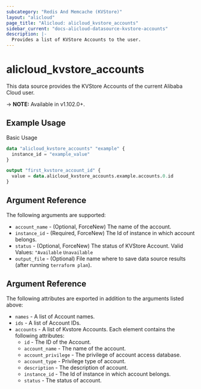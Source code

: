 ```yaml
---
subcategory: "Redis And Memcache (KVStore)"
layout: "alicloud"
page_title: "Alicloud: alicloud_kvstore_accounts"
sidebar_current: "docs-alicloud-datasource-kvstore-accounts"
description: |-
  Provides a list of KVStore Accounts to the user.
---
```


# alicloud\_kvstore\_accounts

This data source provides the KVStore Accounts of the current Alibaba Cloud user.

-> **NOTE:** Available in v1.102.0+.

## Example Usage

Basic Usage

```terraform
data "alicloud_kvstore_accounts" "example" {
  instance_id = "example_value"
}

output "first_kvstore_account_id" {
  value = data.alicloud_kvstore_accounts.example.accounts.0.id
}
```

## Argument Reference

The following arguments are supported:

* `account_name` - (Optional, ForceNew) The name of the account.
* `instance_id` - (Required, ForceNew) The Id of instance in which account belongs.
* `status` - (Optional, ForceNew) The status of KVStore Account. Valid Values: `"Available` `Unavailable`
* `output_file` - (Optional) File name where to save data source results (after running `terraform plan`).

## Argument Reference

The following attributes are exported in addition to the arguments listed above:

* `names` - A list of Account names.
* `ids` - A list of Account IDs.
* `accounts` - A list of Kvstore Accounts. Each element contains the following attributes:
	* `id` - The ID of the Account.
	* `account_name` - The name of the account.
	* `account_privilege` - The privilege of account access database.
	* `account_type` - Privilege type of account.
	* `description` - The description of account.
	* `instance_id` - The Id of instance in which account belongs.
	* `status` - The status of account.
